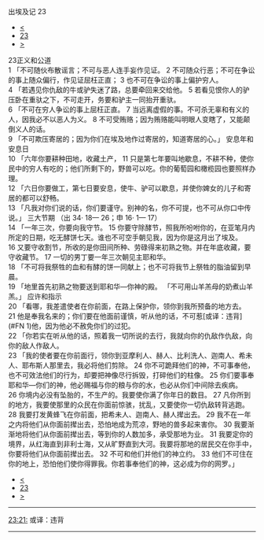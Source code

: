 ﻿





 出埃及记 23




* [<](bible/EXO22.md)
* [23](bible/EXO.md)
* [>](bible/EXO24.md)



 
23正义和公道  
1 「不可随伙布散谣言；不可与恶人连手妄作见证。 
2 不可随众行恶；不可在争讼的事上随众偏行，作见证屈枉正直； 
3 也不可在争讼的事上偏护穷人。  
4 「若遇见你仇敌的牛或驴失迷了路，总要牵回来交给他。 
5 若看见恨你人的驴压卧在重驮之下，不可走开，务要和驴主一同抬开重驮。  
6 「不可在穷人争讼的事上屈枉正直。 
7 当远离虚假的事。不可杀无辜和有义的人，因我必不以恶人为义。 
8 不可受贿赂；因为贿赂能叫明眼人变瞎了，又能颠倒义人的话。  
9 「不可欺压寄居的；因为你们在埃及地作过寄居的，知道寄居的心。」 安息年和安息日  
10 「六年你要耕种田地，收藏土产， 
11 只是第七年要叫地歇息，不耕不种，使你民中的穷人有吃的；他们所剩下的，野兽可以吃。你的葡萄园和橄榄园也要照样办理。  
12 「六日你要做工，第七日要安息，使牛、驴可以歇息，并使你婢女的儿子和寄居的都可以舒畅。  
13 「凡我对你们说的话，你们要谨守。别神的名，你不可提，也不可从你口中传说。」 三大节期 （出
34·
18—
26；申
16·
1—
17）  
14 「一年三次，你要向我守节。 
15 你要守除酵节，照我所吩咐你的，在亚笔月内所定的日期，吃无酵饼七天。谁也不可空手朝见我，因为你是这月出了埃及。 
16 又要守收割节，所收的是你田间所种、劳碌得来初熟之物。并在年底收藏，要守收藏节。 
17 一切的男丁要一年三次朝见主耶和华。  
18 「不可将我祭牲的血和有酵的饼一同献上；也不可将我节上祭牲的脂油留到早晨。  
19 「地里首先初熟之物要送到耶和华—你神的殿。 「不可用山羊羔母的奶煮山羊羔。」 应许和指示  
20 「看哪，我差遣使者在你前面，在路上保护你，领你到我所预备的地方去。 
21 他是奉我名来的；你们要在他面前谨慎，听从他的话，不可惹[或译：违背](#FN
1)他，因为他必不赦免你们的过犯。  
22 「你若实在听从他的话，照着我一切所说的去行，我就向你的仇敌作仇敌，向你的敌人作敌人。  
23 「我的使者要在你前面行，领你到亚摩利人、赫人、比利洗人、迦南人、希未人、耶布斯人那里去，我必将他们剪除。 
24 你不可跪拜他们的神，不可事奉他，也不可效法他们的行为，却要把神像尽行拆毁，打碎他们的柱像。 
25 你们要事奉耶和华—你们的神，他必赐福与你的粮与你的水，也必从你们中间除去疾病。 
26 你境内必没有坠胎的，不生产的。我要使你满了你年日的数目。 
27 凡你所到的地方，我要使那里的众民在你面前惊骇，扰乱，又要使你一切仇敌转背逃跑。 
28 我要打发黄蜂飞在你前面，把希未人、迦南人、赫人撵出去。 
29 我不在一年之内将他们从你面前撵出去，恐怕地成为荒凉，野地的兽多起来害你。 
30 我要渐渐地将他们从你面前撵出去，等到你的人数加多，承受那地为业。 
31 我要定你的境界，从红海直到非利士海，又从旷野直到大河。我要将那地的居民交在你手中，你要将他们从你面前撵出去。 
32 不可和他们并他们的神立约。 
33 他们不可住在你的地上，恐怕他们使你得罪我。你若事奉他们的神，这必成为你的网罗。」 
* [<](bible/EXO22.md)
* [23](bible/EXO.md)
* [>](bible/EXO24.md)





---


[23:21:](#V21)
或译：违背




---









